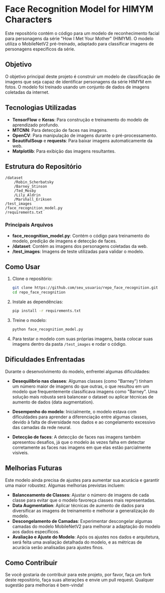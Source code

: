 # Face Recognition Model for HIMYM Characters

Este repositório contém o código para um modelo de reconhecimento facial para personagens da série "How I Met Your Mother" (HIMYM). O modelo utiliza o MobileNetV2 pré-treinado, adaptado para classificar imagens de personagens específicos da série.

## Objetivo

O objetivo principal deste projeto é construir um modelo de classificação de imagens que seja capaz de identificar personagens da série HIMYM em fotos. O modelo foi treinado usando um conjunto de dados de imagens coletadas da internet.

## Tecnologias Utilizadas

- **TensorFlow** e **Keras**: Para construção e treinamento do modelo de aprendizado profundo.
- **MTCNN**: Para detecção de faces nas imagens.
- **OpenCV**: Para manipulação de imagens durante o pré-processamento.
- **BeautifulSoup** e **requests**: Para baixar imagens automaticamente da web.
- **Matplotlib**: Para exibição das imagens resultantes.

## Estrutura do Repositório

```
/dataset
    /Robin_Scherbatsky
    /Barney_Stinson
    /Ted_Mosby
    /Lily_Aldrin
    /Marshall_Eriksen
/test_images
/face_recognition_model.py
/requirements.txt
```

### Principais Arquivos

- **face_recognition_model.py**: Contém o código para treinamento do modelo, predição de imagens e detecção de faces.
- **/dataset**: Contém as imagens dos personagens coletadas da web.
- **/test_images**: Imagens de teste utilizadas para validar o modelo.

## Como Usar

1. Clone o repositório:
    ```bash
    git clone https://github.com/seu_usuario/repo_face_recognition.git
    cd repo_face_recognition
    ```

2. Instale as dependências:
    ```bash
    pip install -r requirements.txt
    ```

3. Treine o modelo:
    ```bash
    python face_recognition_model.py
    ```

4. Para testar o modelo com suas próprias imagens, basta colocar suas imagens dentro da pasta `/test_images` e rodar o código.

## Dificuldades Enfrentadas

Durante o desenvolvimento do modelo, enfrentei algumas dificuldades:

- **Desequilíbrio nas classes**: Algumas classes (como "Barney") tinham um número maior de imagens do que outras, o que resultou em um modelo que frequentemente classificava imagens como "Barney". Uma solução mais robusta será balancear o dataset ou aplicar técnicas de aumento de dados (data augmentation).
  
- **Desempenho do modelo**: Inicialmente, o modelo estava com dificuldades para aprender a diferenciação entre algumas classes, devido à falta de diversidade nos dados e ao congelamento excessivo das camadas da rede neural. 

- **Detecção de faces**: A detecção de faces nas imagens também apresentou desafios, já que o modelo às vezes falha em detectar corretamente as faces nas imagens em que elas estão parcialmente visíveis.

## Melhorias Futuras

Este modelo ainda precisa de ajustes para aumentar sua acurácia e garantir uma maior robustez. Algumas melhorias previstas incluem:

- **Balanceamento de Classes**: Ajustar o número de imagens de cada classe para evitar que o modelo favoreça classes mais representadas.
- **Data Augmentation**: Aplicar técnicas de aumento de dados para diversificar as imagens de treinamento e melhorar a generalização do modelo.
- **Descongelamento de Camadas**: Experimentar descongelar algumas camadas do modelo MobileNetV2 para melhorar a adaptação do modelo aos dados específicos.
- **Avaliação e Ajuste do Modelo**: Após os ajustes nos dados e arquitetura, será feita uma avaliação detalhada do modelo, e as métricas de acurácia serão analisadas para ajustes finos.

## Como Contribuir

Se você gostaria de contribuir para este projeto, por favor, faça um fork deste repositório, faça suas alterações e envie um pull request. Qualquer sugestão para melhorias é bem-vinda!
